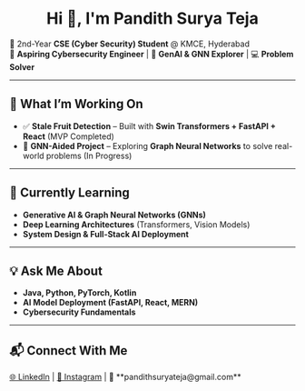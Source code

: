 <h1 align="center">Hi 👋, I'm Pandith Surya Teja</h1>

🎯 2nd-Year **CSE (Cyber Security) Student** @ KMCE, Hyderabad  
🔐 **Aspiring Cybersecurity Engineer** | 🤖 **GenAI & GNN Explorer** | 💻 **Problem Solver**  

---

## 🚀 What I’m Working On  
- ✅ **Stale Fruit Detection** – Built with **Swin Transformers + FastAPI + React** (MVP Completed)  
- 🚀 **GNN-Aided Project** – Exploring **Graph Neural Networks** to solve real-world problems (In Progress)  

---

## 🌱 Currently Learning  
- **Generative AI & Graph Neural Networks (GNNs)**  
- **Deep Learning Architectures** (Transformers, Vision Models)  
- **System Design & Full-Stack AI Deployment**  

---

## 💡 Ask Me About  
- **Java, Python, PyTorch, Kotlin**  
- **AI Model Deployment (FastAPI, React, MERN)**  
- **Cybersecurity Fundamentals**  

---

## 📬 Connect With Me  
<p align="left">
<a href="https://linkedin.com/in/pandith-surya-teja-1252562b9" target="blank">🌐 LinkedIn</a> | 
<a href="https://instagram.com/pandithsurya005" target="blank">📸 Instagram</a> | 
📧 **pandithsuryateja@gmail.com**
</p>
